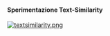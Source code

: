 #### Sperimentazione Text-Similarity

[![textsimilarity.png](https://i.postimg.cc/wB5RyjYJ/textsimilarity.png)](https://postimg.cc/QBtdvstx)
